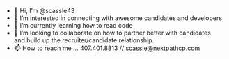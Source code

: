 - 👋 Hi, I’m @scassle43
- 👀 I’m interested in connecting with awesome candidates and developers 
- 🌱 I’m currently learning how to read code 
- 💞️ I’m looking to collaborate on how to partner better with candidates and build up the recruiter/candidate relationship. 
- 📫 How to reach me ... 407.401.8813 // scassle@nextpathcp.com

<!---
scassle43/scassle43 is a ✨ special ✨ repository because its `README.md` (this file) appears on your GitHub profile.
You can click the Preview link to take a look at your changes.
--->
